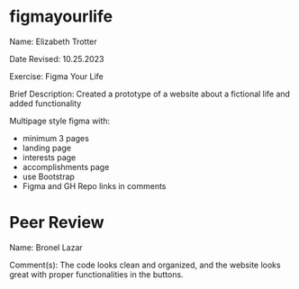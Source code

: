 # figmayourlife
Name: Elizabeth Trotter 

Date Revised: 10.25.2023

Exercise: Figma Your Life

Brief Description: Created a prototype of a website about a fictional life and added functionality

Multipage style figma with:
- minimum 3 pages 
- landing page
- interests page
- accomplishments page
- use Bootstrap
- Figma and GH Repo links in comments

# Peer Review
Name: Bronel Lazar

Comment(s): The code looks clean and organized, and the website looks great with proper functionalities in the buttons.

